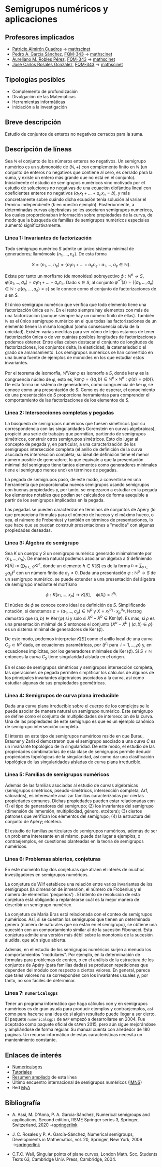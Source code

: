 # Semigrupos numéricos y aplicaciones

## Profesores implicados 


- [Patricio Almirón Cuadros](https://directorio.ugr.es/static/PersonalUGR/*/show/5a6188042bb3f73d7fb33a8ef3e23702) $\to$ [mathscinet](https://mathscinet.ams.org/mathscinet/search/author.html?mrauthid=1315774)
- [Pedro A. García Sánchez](https://algebra.ugr.es/pages/personal/fichas_profesores/pedro), [FQM-343](https://semigrupos.ugr.es/) $\to$ [mathscinet](https://mathscinet.ams.org/mathscinet/search/author.html?mrauthid=601396)
- [Aureliano M. Robles Pérez](https://mateapli.ugr.es/index.php/informacion/directorio-personal/aureliano-m-robles-perez), [FQM-343](https://semigrupos.ugr.es/) $\to$ [mathscinet](https://mathscinet.ams.org/mathscinet/search/author.html?mrauthid=633502)
- [José Carlos Rosales González](https://directorio.ugr.es/static/PersonalUGR/*/show/38e1b86494ce65713f559cc8c3b378f5), [FQM-343](https://semigrupos.ugr.es/) $\to$ [mathscinet](https://mathscinet.ams.org/mathscinet/search/author.html?mrauthid=359302)

## Tipologías posibles


- Complemento de profundización 
- Divulgación de las Matemáticas 
- Herramientas informáticas
- Iniciación a la investigación

## Breve descripción 

Estudio de conjuntos de enteros no negativos cerrados para la suma. 


## Descripción de líneas 

Sea $\mathbb{N}$ el conjunto de los números enteros no negativos. Un semigrupo numérico es un submonoide de $(\mathbb{N},+)$ con complemento finito en $\mathbb{N}$ (un conjunto de enteros no negativos que contiene al cero, es cerrado para la suma, y existe un entero más grande que no está en el conjunto). Inicialmente el estudio de semigrupos numéricos vino motivado por el estudio de soluciones no negativas de una ecuación diofántica lineal con coeficientes enteros no negativos ($a_1x_1+\dots+a_nx_n=b$), y más concretamente sobre cuándo dicha ecuación tenía solución al variar el término independiente ($b$ en nuestro ejemplo). Posteriormente, a determinadas curvas algebraicas se les asociaron semigrupos numéricos, los cuales proporcionaban información sobre propiedades de la curva, de modo que la búsqueda de familias de semigrupos numéricos especiales aumentó significativamente. 


### Línea 1: Invariantes de factorización

Todo semigrupo numérico $S$ admite un único sistema minimal de generadores; llamémosle $\lbrace n_1,\dots,n_e\rbrace$. De esta forma 

$$S=\langle n_1,\dots,n_e\rangle=\lbrace a_1n_1+\dots+a_en_e : a_1,\dots,a_e\in \mathbb{N}\rbrace.$$

Existe por tanto un morfismo (de monoides) sobreyectivo $\phi: \mathbb{N}^e \to S$, $\varphi(a_1,\dots,a_e)= a_1n_1+\dots+a_en_e$. Dado $s\in S$, al conjunto $\varphi^{-1}(s)=\lbrace (a_1,\dots,a_e)\in \mathbb{N} : \varphi(a_1,\dots,a_e)=s\rbrace$ se le conoce como el conjunto de factorizaciones de $s$ en $S$. 

El único semigrupo numérico que verifica que todo elemento tiene una factorización única es $\mathbb{N}$. En el resto siempre hay elementos con más de una factorización (aunque siempre hay un número finito de ellas). También $\mathbb{N}$ es el único semigrupo numérico en el que todas las factorizaciones de un elemento tienen la misma longitud (como consecuencia obvia de la unicidad). Existen varias medidas para ver cómo de lejos estamos de tener factorización única o de ver cuántas posibles longitudes de factorizaciones podemos obtener. Entre ellas caben destacar el conjunto de longitudes de factorizaciones, los conjuntos delta, la elasticidad, la catenariedad o el grado de amansamiento. Los semigrupos numéricos se han convertido en una buena fuente de ejemplos de monoides en los que estudiar estos invariantes. 

Por el teorema de isomorfía, $\mathbb{N}^e/\ker\varphi$ es isomorfo a $S$, donde $\ker\varphi$ es la congruencia núcleo de $\varphi$, esto es, $\ker \varphi=\lbrace (a,b)\in \mathbb{N}^e\times \mathbb{N}^e : \varphi(a)=\varphi(b) \rbrace$. De esta forma un sistema de generadores, como congruencia de $\ker\varphi$, se conoce como una presentación de $S$. Como es de esperar, el conocimiento de una presentación de $S$ proporciona herramientas para comprender el comportamiento de las factorizaciones de los elementos de $S$.

### Línea 2: Intersecciones completas y pegadas

La búsqueda de semigrupos numéricos que fuesen simétricos (por su correspondencia con las singularidades Gorenstein en curvas algebraicas), propició una serie de trabajos que permitían, partiendo de semigrupos simétricos, construir otros semigrupos simétricos. Esto dio lugar al concepto de pegada y, en particular, a una caracterización de los semigrupos intersección completa (el anillo de definición de la curva asociada es intersección completa; su ideal de definición tiene el menor número posible de generadore, lo que equivale a que la presentación minimal del semigrupo tiene tantos elementos como generadores minimales tiene el semigrupo menos uno) en términos de pegadas. 

La pegada de semigrupos pasó, de este modo, a convertirse en una herramienta que proporcionaba nuevos semigrupos usando semigrupos con buenas propiedades y, por tanto, se empezaron a estudiar en la pegada los elementos notables que podían ser calculados de forma asequible a partir de los semigrupos implicados en la pegada. 

Las pegadas se pueden caracterizar en términos de conjuntos de Apéry (lo que proporciona fórmulas para el número de huecos y el máximo hueco, o sea, el número de Frobenius) y también en términos de presentaciones, lo que hace que se puedan construir presentaciones a "medida" con algunas propiedades deseadas.

### Línea 3: Álgebra de semigrupo

Sea $K$ un cuerpo y $S$ un semigrupo numérico generado minimalmente por $\lbrace n_1,\dots,n_p\rbrace$. De manera natural podemos asociar un álgebra a $S$ definiendo $K[S]:=\bigoplus_{s\in S}Kt^s$, donde un elemento $h\in K[S]$ es de la forma $h=\sum_{s\in S} a_s t^s$ con un número finito de $a_s\neq 0$. Dada una presentación $\varphi: \mathbb{N}^p\rightarrow S$ de un semigrupo numérico, se puede extender a una presentación del álgebra de semigrupo mediante el morfismo 

$$\phi: K[x_1,\dots,x_p]\rightarrow K[S],\quad \phi(X_i)=t^{n_i} .$$

El núcleo de $\phi$ se conoce como ideal de definición de $S$. Simplificando notación, si denotamos $a=(a_1,\dots,a_p)\in \mathbb{N}^p$ y $X=x_1^{a_1}\cdot x_p^{a_p}$, Herzog demostró que $(a,b)\in \operatorname{Ker}(\varphi)$ si y solo si $X^a-X^b\in \operatorname{Ker}(\varphi)$. Es más, si $\rho$ es una presentación minimal de $S$ entonces el conjunto $\lbrace X^a-X^b\;\mid\;(a,b)\in\rho\rbrace$ es un sistema minimal de generadores de $\operatorname{Ker}(\phi).$ 

De este modo, podemos interpretar $K[S]$ como el anillo local de una curva $C_S\subset K^p$ dada, en ecuaciones paramétricas, por $\lbrace t^{n_i}\;\text{para }\;i=1,\dots,p\rbrace$ y, en ecuaciones implícitas, por los generadores minimales de $\operatorname{Ker}(\phi)$. Si $S\neq \mathbb{N}$ entonces la curva $C_S$ tiene singularidad aislada en el origen.

En el caso de semigrupos simétricos y semigrupos intersección completa, las operaciones de pegada permiten simplificar los cálculos de algunos de los principales invariantes algebraicos asociados a la curva, así como estudiar algunas de sus propiedades geométricas. 

### Línea 4: Semigrupos de curva plana irreducible

Dada una curva plana irreducible sobre el cuerpo de los complejos se le puede asociar de manera natural un semigrupo numérico. Este semigrupo se define como el conjunto de multiplicidades de intersección de la curva. Una de las propiedades de este semigrupo es que es un ejemplo canónico de semigrupo intersección completa.

El interés en este tipo de semigrupos numéricos reside en que Burau, Brauner y Zariski demostraron que el semigrupo asociado a una curva $C$ es un invariante topológico de la singularidad. De este modo, el estudio de las propiedades combinatorias de esta clase de semigrupos permite deducir propiedades topológicas de la singularidad, así como dar una clasificación topológica de las singularidades aisladas de curva plana irreducible.

### Línea 5: Familias de semigrupos numéricos

Además de las familias asociadas al estudio de curvas algebraicas (semigrupos simétricos, pseudo-simétricos, intersección completa, Arf, saturados), es interesante analizar familias caracterizadas por ciertas propiedades comunes. Dichas propiedades pueden estar relacionadas con (1) el tipo de generadores del semigrupo; (2) los invariantes del semigrupo (dimensión de inmersión, multiplicidad, género, etcétera); (3) ciertos patrones que verifican los elementos del semigrupo; (4) la estructura del conjunto de Apéry; etcétera.

El estudio de familias particulares de semigrupos numéricos, además de ser un problema interesante en sí mismo, puede dar lugar a ejemplos, o contraejemplos, en cuestiones planteadas en la teoría de semigrupos numéricos.


### Línea 6: Problemas abiertos, conjeturas

En este momento hay dos conjeturas que atraen el interés de muchos investigadores en semigrupos numéricos.

La conjetura de Wilf establece una relación entre varios invariantes de los semigrupos (la dimensión de inmersión, el número de Frobenius y el número de elementos 'pequeños') . El intento de resolución de esta conjetura está obligando a replantearse cuál es la mejor manera de describir un semigrupo numérico.

La conjetura de María Bras está relacionada con el conteo de semigrupos numéricos. Así, si se cuentan los semigrupos que tienen un determinado género (número de naturales que no están en el semigrupo), se obtiene una sucesión con un comportamiento similar al de la sucesión Fibonacci. Esta conjetura admite una versión más débil sobre la monotonía de la sucesión aludida, que aún sigue abierta.

Además, en el estudio de los semigrupos numéricos surjen a menudo los comportamientos "modulares". Por ejemplo, en la determinación de fórmulas para problemas de conteo, o en el análisis de la estructura de los conjuntos de Apéry (para familias dadas) se producen repeticiones que dependen del módulo con respecto a ciertos valores. En general, parece que tales valores no se corresponden con los invariantes usuales y, por tanto, no son fáciles de determinar.


### Línea 7: `numericalsgps`

Tener un programa informático que haga cálculos con y en semigrupos numéricos es de gran ayuda para producir ejemplos y contraejemplos, así como para hacerse una idea de si algún resultado puede llegar a ser cierto. El paquete `numericalsgps` de `GAP` empezó a desarrollarse en 2004. Fue aceptado como paquete oficial de `GAP`en 2015, pero aún sigue mejorándose y ampliándose de forma regular. Su manual cuenta con alrededor de 180 páginas. Un recurso informático de estas características necesita un mantenimiento constante.

## Enlaces de interés

- [Numericalsgps](https://www.gap-system.org/Packages/numericalsgps.html)
- [Tutoriales](https://github.com/numerical-semigroups)
- [Resumen ampliado](https://tfg-re-search.github.io/lineas/algebra/resumenes/semigrupos-numericos.html) de esta línea
- Último encuentro internacional de semigrupos numéricos ([IMNS](https://www.ugr.es/~imns2010/2022/))
- Red [MyA](https://www.ugr.es/~semigrupos/MyA/)

## Bibliografía

- A. Assi, M. D'Anna, P. A. García-Sánchez, Numerical semigroups and applications, Second edition, RSME Springer series 3, Springer, Switzerland, 2020 $\to$[springerlink](https://link.springer.com/book/10.1007/978-3-030-54943-5)
- J. C. Rosales y P. A. García-Sánchez, Numerical semigroups, Developments in Mathematics, vol. 20, Springer, New York, 2009 $\to$[springerlink](https://link.springer.com/book/10.1007/978-1-4419-0160-6)

- C.T.C. Wall, Singular points of plane curves, London Math. Soc. Students Texts 63, Cambridge Univ. Press, Cambridge, 2004.
